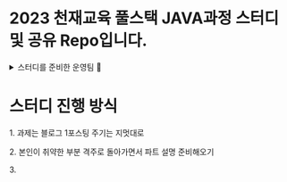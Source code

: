 # 2023 천재교육 풀스택 JAVA과정 스터디 및 공유 Repo입니다. 


<!-- 운영팀 토글 -->

<details>
<summary>스터디를 준비한 운영팀 👀</summary>
<div>

| 이름 | 파트 | 학교 |
| :---: | :---: | :---: |
| 박진권 | 팀장 | 
| 오태훈 | 백엔드 | 
| 신예은 | 백엔드 | 
| 김보경 | 백엔드 |
| 김현경 | 백엔드 | 

</div>
</details>


<h1>스터디 진행 방식</h1>
<p>1. 과제는 블로그 1포스팅 주기는 지멋대로</p>
<p>2. 본인이 취약한 부분 격주로 돌아가면서 파트 설명 준비해오기</p>
<p>3. </p>
